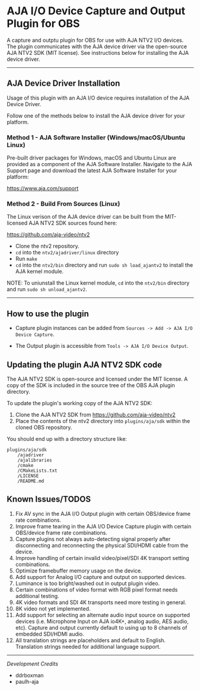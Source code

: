 # AJA I/O Device Capture and Output Plugin for OBS

A capture and outptu plugin for OBS for use with AJA NTV2 I/O devices. The plugin communicates with the AJA device driver via the open-source AJA NTV2 SDK (MIT license). See instructions below for installing the AJA device driver.

---

## AJA Device Driver Installation

Usage of this plugin with an AJA I/O device requires installation of the AJA Device Driver.

Follow one of the methods below to install the AJA device driver for your platform.

### Method 1 - AJA Software Installer (Windows/macOS/Ubuntu Linux)

Pre-built driver packages for Windows, macOS and Ubuntu Linux are provided as a component of the AJA Software Installer. Navigate to the AJA Support page and download the latest AJA Software Installer for your platform:

https://www.aja.com/support

### Method 2 - Build From Sources (Linux)

The Linux verison of the AJA device driver can be built from the MIT-licensed AJA NTV2 SDK sources found here: 

https://github.com/aja-video/ntv2

- Clone the ntv2 repository.
- `cd` into the `ntv2/ajadriver/linux` directory
- Run `make`
- `cd` into the `ntv2/bin` directory and run `sudo sh load_ajantv2` to install the AJA kernel module.

NOTE: To uniunstall the Linux kernel module, `cd` into the `ntv2/bin` directory and run `sudo sh unload_ajantv2`.

---

## How to use the plugin
- Capture plugin instances can be added from `Sources -> Add -> AJA I/O Device Capture`.

- The Output plugin is accessible from `Tools -> AJA I/O Device Output`.

## Updating the plugin AJA NTV2 SDK code

The AJA NTV2 SDK is open-source and licensed under the MIT license. A copy of the SDK is included in the source tree of the OBS AJA plugin directory.

To update the plugin's working copy of the AJA NTV2 SDK:

1. Clone the AJA NTV2 SDK from https://github.com/aja-video/ntv2
1. Place the contents of the ntv2 directory into `plugins/aja/sdk` within the cloned OBS repository.

You should end up with a directory structure like:

```
plugins/aja/sdk
    /ajadriver
    /ajalibraries
    /cmake
    /CMakeLists.txt
    /LICENSE
    /README.md
```

## Known Issues/TODOS
1. Fix AV sync in the AJA I/O Output plugin with certain OBS/device frame rate combinations.
1. Improve frame tearing in the AJA I/O Device Capture plugin with certain OBS/device frame rate combinations.
1. Capture plugins not always auto-detecting signal properly after disconnecting and reconnecting the physical SDI/HDMI cable from the device.
1. Improve handling of certain invalid video/pixel/SDI 4K transport setting combinations.
1. Optimize framebuffer memory usage on the device.
1. Add support for Analog I/O capture and output on supported devices.
1. Luminance is too bright/washed out in output plugin video.
1. Certain combinations of video format with RGB pixel format needs additional testing.
1. 4K video formats and SDI 4K transports need more testing in general.
1. 8K video not yet implemented.
1. Add support for selecting an alternate audio input source on supported devices (i.e. Microphone Input on AJA io4K+, analog audio, AES audio, etc). Capture and output currently default to using up to 8 channels of embedded SDI/HDMI audio.
1. All translation strings are placeholders and default to English. Translation strings needed for additional language support.

---

_Development Credits_
- ddrboxman
- paulh-aja
